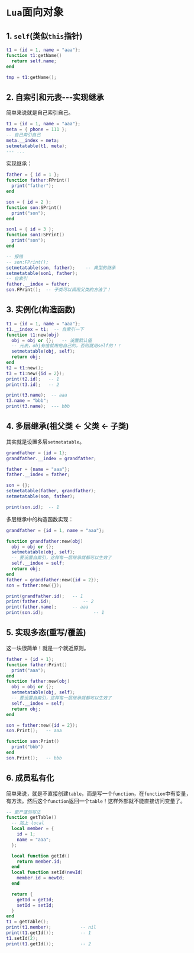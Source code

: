 # `Lua`面向对象

## 1. `self`(类似`this`指针)

```lua
t1 = {id = 1, name = "aaa"};
function t1:getName()
  return self.name;
end

tmp = t1:getName();
```

## 2. 自索引和元表---实现继承

简单来说就是自己索引自己。

```lua
t1 = {id = 1, name = "aaa"};
meta = { phone = 111 };
-- 自己索引自己
meta.__index = meta;
setmetatable(t1, meta);
--- ...
```

实现继承：

```lua
father = { id = 1 };
function father:FPrint()
  print("father");
end

son = { id = 2 };
function son:SPrint()
  print("son");
end

son1 = { id = 3 };
function son1:SPrint()
  print("son");
end

-- 报错
-- son:FPrint();
setmetatable(son, father);    -- 典型的继承
setmetatable(son1, father);
-- 自索引
father.__index = father;
son.FPrint();  -- 子类可以调用父类的方法了！
```

## 3. 实例化(构造函数)

```lua
t1 = {id = 1, name = "aaa"};
t1.__index = t1;  -- 自索引一下
function t1:new(obj)
  obj = obj or {};   -- 设置默认值
  -- 元表，obj有值就用他自己的，否则就用self的！！
  setmetatable(obj, self);
  return obj;
end
t2 = t1:new();
t3 = t1:new({id = 2});
print(t2.id);   -- 1
print(t3.id);   -- 2

print(t3.name);  -- aaa
t3.name = "bbb";
print(t3.name);  --- bbb
```

## 4. 多层继承(祖父类 <- 父类 <- 子类)

其实就是设置多层`setmetatable`。

```lua
grandfather = {id = 1};
grandfather.__index = grandfather;

father = {name = "aaa"};
father.__index = father;

son = {};
setmetatable(father, grandfather);
setmetatable(son, father);

print(son.id);  -- 1
```

多层继承中的构造函数实现：

```lua
grandfather = {id = 1, name = "aaa"};

function grandfather:new(obj)
  obj = obj or {}; 
  setmetatable(obj, self);
  -- 要设置自索引，这样每一层继承就都可以生效了
  self.__index = self;
  return obj;
end
father = grandfather:new({id = 2});
son = father:new({});

print(grandfather.id);   -- 1
print(father.id);  			 -- 2
print(father.name);      -- aaa
print(son.id); 					 -- 1
```

## 5. 实现多态(重写/覆盖)

这一块很简单！就是一个就近原则。

```lua
father = {id = 1};
function father:Print()
  print("aaa");
end
function father:new(obj)
  obj = obj or {}; 
  setmetatable(obj, self);
  -- 要设置自索引，这样每一层继承就都可以生效了
  self.__index = self;
  return obj;
end

son = father:new({id = 2});
son.Print();   -- aaa

function son:Print()
  print("bbb")
end
son.Print();   -- bbb
```

## 6. 成员私有化

简单来说，就是不直接创建`table`，而是写一个`function`，在`function`中有变量，有方法。然后这个`function`返回一个`table`！这样外部就不能直接访问变量了。

```lua
-- 更严谨的写法
function getTable()
  -- 加上 local
  local member = {
    id = 1;
    name = "aaa";
  };

  local function getId()
    return member.id;
  end
  local function setId(newId)
    member.id = newId;
  end

  return {
    getId = getId;
    setId = setId;
  }
end
t1 = getTable();
print(t1.member); 			-- nil
print(t1.getId());			-- 1
t1.setId(2);
print(t1.getId()); 			-- 2
```



